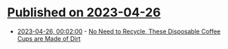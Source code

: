 # [Published on 2023-04-26](index.md)

* [2023-04-26, 00:02:00](https://soylentnews.org/article.pl?sid=23/04/25/0146254&from=rss) - [No Need to Recycle, These Disposable Coffee Cups are Made of Dirt](https://soylentnews.org/article.pl?sid=23/04/25/0146254&from=rss)
